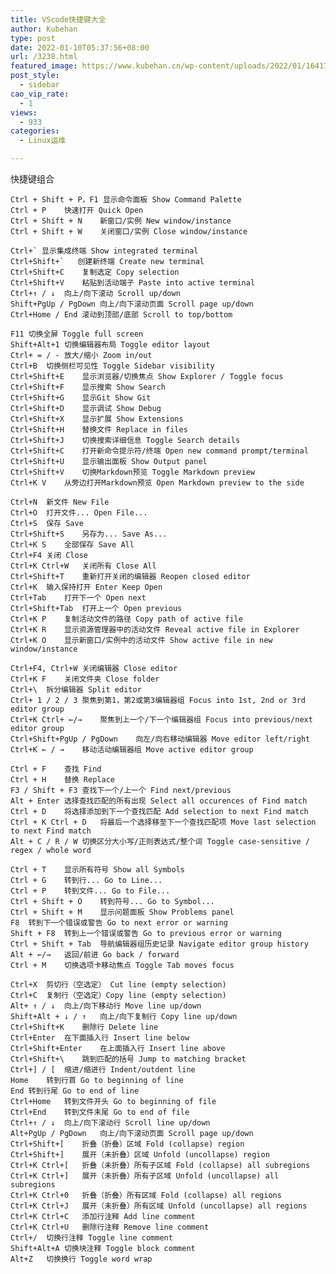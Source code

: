 ```yaml
---
title: VScode快捷键大全
author: Kubehan
type: post
date: 2022-01-10T05:37:56+08:00
url: /3238.html
featured_image: https://www.kubehan.cn/wp-content/uploads/2022/01/1641793160-c7451e9fec3666c.png
post_style:
  - sidebar
cao_vip_rate:
  - 1
views:
  - 933
categories:
  - Linux运维

---
```

快捷键组合

<pre><code class="language-bash">Ctrl + Shift + P，F1 显示命令面板 Show Command Palette
Ctrl + P    快速打开 Quick Open
Ctrl + Shift + N    新窗口/实例 New window/instance
Ctrl + Shift + W    关闭窗口/实例 Close window/instance</code></pre>

<pre><code class="language-bash">Ctrl+` 显示集成终端 Show integrated terminal
Ctrl+Shift+`   创建新终端 Create new terminal
Ctrl+Shift+C    复制选定 Copy selection
Ctrl+Shift+V    粘贴到活动端子 Paste into active terminal
Ctrl+↑ / ↓  向上/向下滚动 Scroll up/down
Shift+PgUp / PgDown 向上/向下滚动页面 Scroll page up/down
Ctrl+Home / End 滚动到顶部/底部 Scroll to top/bottom</code></pre>

<pre><code class="language-bash">F11 切换全屏 Toggle full screen
Shift+Alt+1 切换编辑器布局 Toggle editor layout
Ctrl+ = / - 放大/缩小 Zoom in/out
Ctrl+B  切换侧栏可见性 Toggle Sidebar visibility
Ctrl+Shift+E    显示浏览器/切换焦点 Show Explorer / Toggle focus
Ctrl+Shift+F    显示搜索 Show Search
Ctrl+Shift+G    显示Git Show Git
Ctrl+Shift+D    显示调试 Show Debug
Ctrl+Shift+X    显示扩展 Show Extensions
Ctrl+Shift+H    替换文件 Replace in files
Ctrl+Shift+J    切换搜索详细信息 Toggle Search details
Ctrl+Shift+C    打开新命令提示符/终端 Open new command prompt/terminal
Ctrl+Shift+U    显示输出面板 Show Output panel
Ctrl+Shift+V    切换Markdown预览 Toggle Markdown preview
Ctrl+K V    从旁边打开Markdown预览 Open Markdown preview to the side</code></pre>

<pre><code class="language-bash">Ctrl+N  新文件 New File
Ctrl+O  打开文件... Open File...
Ctrl+S  保存 Save
Ctrl+Shift+S    另存为... Save As...
Ctrl+K S    全部保存 Save All
Ctrl+F4 关闭 Close
Ctrl+K Ctrl+W   关闭所有 Close All
Ctrl+Shift+T    重新打开关闭的编辑器 Reopen closed editor
Ctrl+K  输入保持打开 Enter Keep Open
Ctrl+Tab    打开下一个 Open next
Ctrl+Shift+Tab  打开上一个 Open previous
Ctrl+K P    复制活动文件的路径 Copy path of active file
Ctrl+K R    显示资源管理器中的活动文件 Reveal active file in Explorer
Ctrl+K O    显示新窗口/实例中的活动文件 Show active file in new window/instance</code></pre>

<pre><code class="language-bash">Ctrl+F4, Ctrl+W 关闭编辑器 Close editor
Ctrl+K F    关闭文件夹 Close folder
Ctrl+\  拆分编辑器 Split editor
Ctrl+ 1 / 2 / 3 聚焦到第1，第2或第3编辑器组 Focus into 1st, 2nd or 3rd editor group
Ctrl+K Ctrl+ ←/→    聚焦到上一个/下一个编辑器组 Focus into previous/next editor group
Ctrl+Shift+PgUp / PgDown    向左/向右移动编辑器 Move editor left/right
Ctrl+K ← / →    移动活动编辑器组 Move active editor group</code></pre>

<pre><code class="language-bash">Ctrl + F    查找 Find
Ctrl + H    替换 Replace
F3 / Shift + F3 查找下一个/上一个 Find next/previous
Alt + Enter 选择查找匹配的所有出现 Select all occurences of Find match
Ctrl + D    将选择添加到下一个查找匹配 Add selection to next Find match
Ctrl + K Ctrl + D   将最后一个选择移至下一个查找匹配项 Move last selection to next Find match
Alt + C / R / W 切换区分大小写/正则表达式/整个词 Toggle case-sensitive / regex / whole word</code></pre>

<pre><code class="language-bash">Ctrl + T    显示所有符号 Show all Symbols
Ctrl + G    转到行... Go to Line...
Ctrl + P    转到文件... Go to File...
Ctrl + Shift + O    转到符号... Go to Symbol...
Ctrl + Shift + M    显示问题面板 Show Problems panel
F8  转到下一个错误或警告 Go to next error or warning
Shift + F8  转到上一个错误或警告 Go to previous error or warning
Ctrl + Shift + Tab  导航编辑器组历史记录 Navigate editor group history
Alt + ←/→   返回/前进 Go back / forward
Ctrl + M    切换选项卡移动焦点 Toggle Tab moves focus</code></pre>

<pre><code class="language-bash">Ctrl+X  剪切行（空选定） Cut line (empty selection)
Ctrl+C  复制行（空选定）Copy line (empty selection)
Alt+ ↑ / ↓  向上/向下移动行 Move line up/down
Shift+Alt + ↓ / ↑   向上/向下复制行 Copy line up/down
Ctrl+Shift+K    删除行 Delete line
Ctrl+Enter  在下面插入行 Insert line below
Ctrl+Shift+Enter    在上面插入行 Insert line above
Ctrl+Shift+\    跳到匹配的括号 Jump to matching bracket
Ctrl+] / [  缩进/缩进行 Indent/outdent line
Home    转到行首 Go to beginning of line
End 转到行尾 Go to end of line
Ctrl+Home   转到文件开头 Go to beginning of file
Ctrl+End    转到文件末尾 Go to end of file
Ctrl+↑ / ↓  向上/向下滚动行 Scroll line up/down
Alt+PgUp / PgDown   向上/向下滚动页面 Scroll page up/down
Ctrl+Shift+[    折叠（折叠）区域 Fold (collapse) region
Ctrl+Shift+]    展开（未折叠）区域 Unfold (uncollapse) region
Ctrl+K Ctrl+[   折叠（未折叠）所有子区域 Fold (collapse) all subregions
Ctrl+K Ctrl+]   展开（未折叠）所有子区域 Unfold (uncollapse) all subregions
Ctrl+K Ctrl+0   折叠（折叠）所有区域 Fold (collapse) all regions
Ctrl+K Ctrl+J   展开（未折叠）所有区域 Unfold (uncollapse) all regions
Ctrl+K Ctrl+C   添加行注释 Add line comment
Ctrl+K Ctrl+U   删除行注释 Remove line comment
Ctrl+/  切换行注释 Toggle line comment
Shift+Alt+A 切换块注释 Toggle block comment
Alt+Z   切换换行 Toggle word wrap</code></pre>